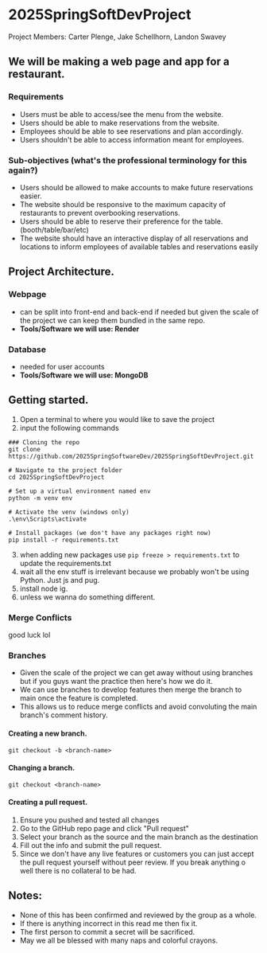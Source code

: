 # 2025SpringSoftDevProject
Project Members: Carter Plenge, Jake Schellhorn, Landon Swavey

## We will be making a web page and app for a restaurant. 

### Requirements
- Users must be able to access/see the menu from the website.
- Users should be able to make reservations from the website.
- Employees should be able to see reservations and plan accordingly.
- Users shouldn't be able to access information meant for employees. 

### Sub-objectives (what's the professional terminology for this again?)
- Users should be allowed to make accounts to make future reservations easier. 
- The website should be responsive to the maximum capacity of restaurants to prevent overbooking reservations. 
- Users should be able to reserve their preference for the table. (booth/table/bar/etc)
- The website should have an interactive display of all reservations and locations to inform employees of available tables and reservations easily

## Project Architecture. 
### Webpage
- can be split into front-end and back-end if needed but given the scale of the  project we can keep them bundled in the same repo.
- **Tools/Software we will use: Render**

### Database
- needed for user accounts
- **Tools/Software we will use: MongoDB**

## Getting started.
1. Open a terminal to where you would like to save the project
2. input the following commands
```
### Cloning the repo
git clone https://github.com/2025SpringSoftwareDev/2025SpringSoftDevProject.git

# Navigate to the project folder
cd 2025SpringSoftDevProject

# Set up a virtual environment named env
python -m venv env

# Activate the venv (windows only)
.\env\Scripts\activate

# Install packages (we don't have any packages right now)
pip install -r requirements.txt
```
3. when adding new packages use ```pip freeze > requirements.txt``` to update the requirements.txt
4. wait all the env stuff is irrelevant because we probably won't be using Python. Just js and pug.
5. install node ig.
6. unless we wanna do something different.
   
### Merge Conflicts
good luck lol

### Branches
- Given the scale of the project we can get away without using branches but if you guys want the practice then here's how we do it. 
- We can use branches to develop features then merge the branch to main once the feature is completed. 
- This allows us to reduce merge conflicts and avoid convoluting the main branch's comment history.
#### Creating a new branch.
  ```
  git checkout -b <branch-name>
  ```
#### Changing a branch.
  ```
  git checkout <branch-name>
  ```
#### Creating a pull request.
1. Ensure you pushed and tested all changes
2. Go to the GitHub repo page and click "Pull request"
3. Select your branch as the source and the main branch as the destination
4. Fill out the info and submit the pull request.
5. Since we don't have any live features or customers you can just accept the pull request yourself without peer review. If you break anything o well there is no collateral to be had. 

## Notes: 
- None of this has been confirmed and reviewed by the group as a whole.
- If there is anything incorrect in this read me then fix it.
- The first person to commit a secret will be sacrificed.
- May we all be blessed with many naps and colorful crayons.
